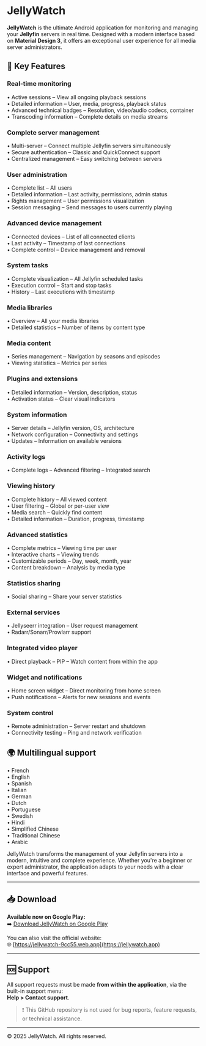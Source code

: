 # JellyWatch

**JellyWatch** is the ultimate Android application for monitoring and managing your **Jellyfin** servers in real time. Designed with a modern interface based on **Material Design 3**, it offers an exceptional user experience for all media server administrators.

## 📲 Key Features

### Real-time monitoring
• Active sessions – View all ongoing playback sessions  
• Detailed information – User, media, progress, playback status  
• Advanced technical badges – Resolution, video/audio codecs, container  
• Transcoding information – Complete details on media streams  

### Complete server management  
• Multi-server – Connect multiple Jellyfin servers simultaneously  
• Secure authentication – Classic and QuickConnect support  
• Centralized management – Easy switching between servers  

### User administration  
• Complete list – All users  
• Detailed information – Last activity, permissions, admin status  
• Rights management – User permissions visualization  
• Session messaging – Send messages to users currently playing  

### Advanced device management  
• Connected devices – List of all connected clients  
• Last activity – Timestamp of last connections  
• Complete control – Device management and removal  

### System tasks  
• Complete visualization – All Jellyfin scheduled tasks  
• Execution control – Start and stop tasks  
• History – Last executions with timestamp  

### Media libraries  
• Overview – All your media libraries  
• Detailed statistics – Number of items by content type  

### Media content  
• Series management – Navigation by seasons and episodes  
• Viewing statistics – Metrics per series  

### Plugins and extensions  
• Detailed information – Version, description, status  
• Activation status – Clear visual indicators  

### System information  
• Server details – Jellyfin version, OS, architecture  
• Network configuration – Connectivity and settings  
• Updates – Information on available versions  

### Activity logs  
• Complete logs – Advanced filtering – Integrated search  

### Viewing history  
• Complete history – All viewed content  
• User filtering – Global or per-user view  
• Media search – Quickly find content  
• Detailed information – Duration, progress, timestamp  

### Advanced statistics  
• Complete metrics – Viewing time per user  
• Interactive charts – Viewing trends  
• Customizable periods – Day, week, month, year  
• Content breakdown – Analysis by media type  

### Statistics sharing  
• Social sharing – Share your server statistics  

### External services  
• Jellyseerr integration – User request management  
• Radarr/Sonarr/Prowlarr support  

### Integrated video player  
• Direct playback – PIP – Watch content from within the app  

### Widget and notifications  
• Home screen widget – Direct monitoring from home screen  
• Push notifications – Alerts for new sessions and events  

### System control  
• Remote administration – Server restart and shutdown  
• Connectivity testing – Ping and network verification  

## 🌍 Multilingual support

• French  
• English  
• Spanish  
• Italian  
• German  
• Dutch  
• Portuguese  
• Swedish  
• Hindi  
• Simplified Chinese  
• Traditional Chinese  
• Arabic  

JellyWatch transforms the management of your Jellyfin servers into a modern, intuitive and complete experience. Whether you're a beginner or expert administrator, the application adapts to your needs with a clear interface and powerful features.

---

## 📥 Download

**Available now on Google Play:**  
➡️ [Download JellyWatch on Google Play](https://play.google.com/store/apps/details?id=com.jellywatch.app)

You can also visit the official website:  
🌐 [https://jellywatch-9cc55.web.app](https://jellywatch.app)

---

## 🆘 Support

All support requests must be made **from within the application**, via the built-in support menu:  
**Help > Contact support**.

> ❗ This GitHub repository is not used for bug reports, feature requests, or technical assistance.

---

© 2025 JellyWatch. All rights reserved. 
